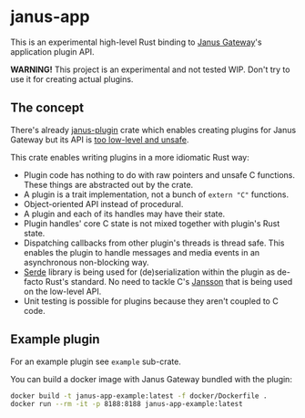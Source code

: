 # janus-app

This is an experimental high-level Rust binding to [Janus Gateway](https://github.com/meetecho/janus-gateway)'s application plugin API.

**WARNING!** This project is an experimental and not tested WIP. Don't try to use it for creating actual plugins.

## The concept

There's already [janus-plugin](https://github.com/mozilla/janus-plugin-rs) crate which enables creating plugins for Janus Gateway but its API is [too low-level and unsafe](https://github.com/mozilla/janus-plugin-rs/issues/10).

This crate enables writing plugins in a more idiomatic Rust way:

* Plugin code has nothing to do with raw pointers and unsafe C functions. These things are abstracted out by the crate.
* A plugin is a trait implementation, not a bunch of `extern "C"` functions.
* Object-oriented API instead of procedural.
* A plugin and each of its handles may have their state.
* Plugin handles' core C state is not mixed together with plugin's Rust state.
* Dispatching callbacks from other plugin's threads is thread safe. This enables the plugin to handle messages and media events in an asynchronous non-blocking way.
* [Serde](https://github.com/serde-rs/serde) library is being used for (de)serialization within the plugin as de-facto Rust's standard. No need to tackle C's [Jansson](https://github.com/akheron/jansson) that is being used on the low-level API.
* Unit testing is possible for plugins because they aren't coupled to C code.

## Example plugin

For an example plugin see `example` sub-crate.

You can build a docker image with Janus Gateway bundled with the plugin:

```bash
docker build -t janus-app-example:latest -f docker/Dockerfile .
docker run --rm -it -p 8188:8188 janus-app-example:latest
```
